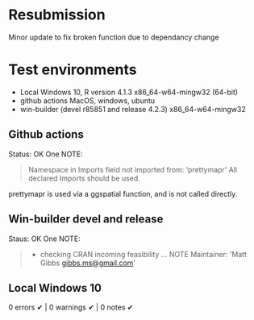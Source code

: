 # Resubmission

Minor update to fix broken function due to dependancy change

# Test environments

* Local Windows 10, R version 4.1.3 x86_64-w64-mingw32 (64-bit)
* github actions MacOS, windows, ubuntu
* win-builder (devel r85851 and release 4.2.3) x86_64-w64-mingw32

## Github actions

Status: OK
One NOTE:
>Namespace in Imports field not imported from: ‘prettymapr’
  All declared Imports should be used.
  
prettymapr is used via a ggspatial function, and is not called directly. 

## Win-builder devel and release

Staus: OK
One NOTE:

>* checking CRAN incoming feasibility ... NOTE
Maintainer: 'Matt Gibbs <gibbs.ms@gmail.com>'

## Local Windows 10

0 errors ✔ | 0 warnings ✔ | 0 notes ✔
